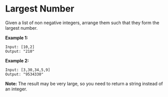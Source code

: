 # Largest Number

Given a list of non negative integers, arrange them such that they form the largest number.

__Example 1:__

```
Input: [10,2]
Output: "210"
```

__Example 2:__

```
Input: [3,30,34,5,9]
Output: "9534330"
```

__Note:__ The result may be very large, so you need to return a string instead of an integer.